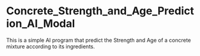 # Concrete_Strength_and_Age_Prediction_AI_Modal
This is a simple AI program that predict the Strength and Age of a concrete mixture according to its ingredients.
